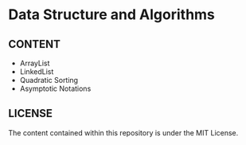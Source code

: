 # Data Structure and Algorithms

## CONTENT

- ArrayList
- LinkedList
- Quadratic Sorting
- Asymptotic Notations

## LICENSE

The content contained within this repository is under the MIT License.

